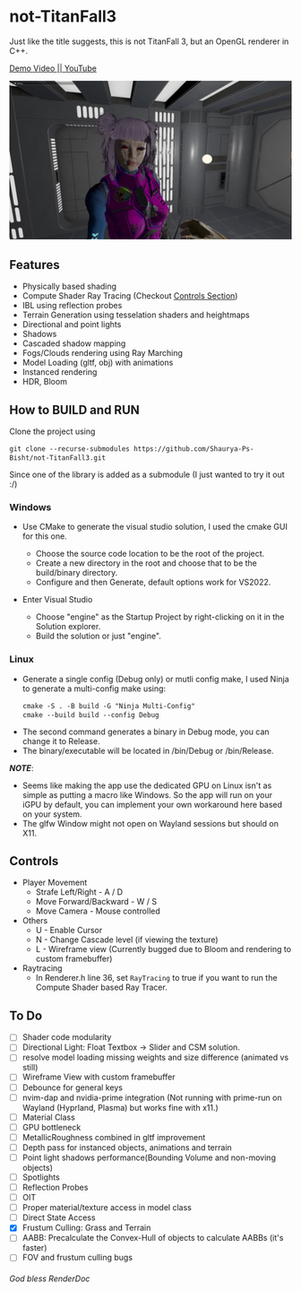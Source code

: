 # not-TitanFall3

Just like the title suggests, this is not TitanFall 3, but an OpenGL renderer in C++.

[Demo Video || YouTube](https://youtu.be/W88HXR9QiLM)

![Alt text](res/Screenshots/1.png)

## Features

- Physically based shading
- Compute Shader Ray Tracing (Checkout [Controls Section](#controls))
- IBL using reflection probes
- Terrain Generation using tesselation shaders and heightmaps
- Directional and point lights
- Shadows
- Cascaded shadow mapping
- Fogs/Clouds rendering using Ray Marching
- Model Loading (gltf, obj) with animations
- Instanced rendering
- HDR, Bloom

## How to BUILD and RUN

Clone the project using

```git
git clone --recurse-submodules https://github.com/Shaurya-Ps-Bisht/not-TitanFall3.git
```

Since one of the library is added as a submodule (I just wanted to try it out :/)

### Windows

- Use CMake to generate the visual studio solution, I used the cmake GUI for this one.

  - Choose the source code location to be the root of the project.
  - Create a new directory in the root and choose that to be the build/binary directory.
  - Configure and then Generate, default options work for VS2022.

- Enter Visual Studio
  - Choose "engine" as the Startup Project by right-clicking on it in the Solution explorer.
  - Build the solution or just "engine".

### Linux

- Generate a single config (Debug only) or mutli config make, I used Ninja to generate a multi-config make using:
  ```make
  cmake -S . -B build -G "Ninja Multi-Config"
  cmake --build build --config Debug
  ```
- The second command generates a binary in Debug mode, you can change it to Release.
- The binary/executable will be located in /bin/Debug or /bin/Release.

**_NOTE_**:

- Seems like making the app use the dedicated GPU on Linux isn't as simple as putting a macro like Windows. So the app will run on your iGPU by default, you can implement your own workaround here based on your system.
- The glfw Window might not open on Wayland sessions but should on X11.

## Controls

- Player Movement
  - Strafe Left/Right - A / D
  - Move Forward/Backward - W / S
  - Move Camera - Mouse controlled
- Others
  - U - Enable Cursor
  - N - Change Cascade level (if viewing the texture)
  - L - Wireframe view (Currently bugged due to Bloom and rendering to custom framebuffer)
- Raytracing
  - In Renderer.h line 36, set `RayTracing` to true if you want to run the Compute Shader based Ray Tracer.


## To Do

- [ ] Shader code modularity
- [ ] Directional Light: Float Textbox -> Slider and CSM solution.
- [ ] resolve model loading missing weights and size difference (animated vs still)
- [ ] Wireframe View with custom framebuffer
- [ ] Debounce for general keys
- [ ] nvim-dap and nvidia-prime integration (Not running with prime-run on Wayland (Hyprland, Plasma) but works fine with x11.)
- [ ] Material Class
- [ ] GPU bottleneck
- [ ] MetallicRoughness combined in gltf improvement
- [ ] Depth pass for instanced objects, animations and terrain
- [ ] Point light shadows performance(Bounding Volume and non-moving objects)
- [ ] Spotlights
- [ ] Reflection Probes
- [ ] OIT
- [ ] Proper material/texture access in model class
- [ ] Direct State Access
- [x] Frustum Culling: Grass and Terrain
- [ ] AABB: Precalculate the Convex-Hull of objects to calculate AABBs (it's faster)
- [ ] FOV and frustum culling bugs

###### God bless RenderDoc
